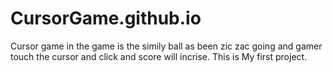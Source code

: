 # CursorGame.github.io
Cursor game in the game is the simily ball as been zic zac going and gamer touch the cursor and click and score will incrise. This is My first project.
